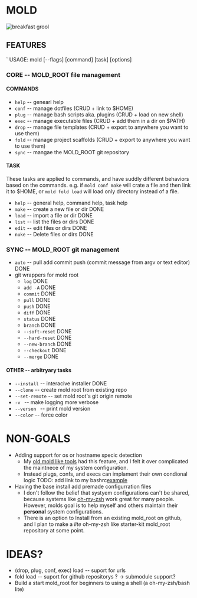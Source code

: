 # MOLD  
![breakfast grool](https://assets.slugbyte.com/github/github-header-00011.png)  

## FEATURES

` USAGE: mold [--flags] [command] [task] [options] 
### CORE -- MOLD\_ROOT file management 
#### COMMANDS
* `help` -- genearl help
* `conf` -- manage dotfiles (CRUD + link to $HOME)
* `plug` -- manage bash scripts aka. plugins (CRUD + load on new shell)
* `exec` -- manage executable files (CRUD + add them in a dir on $PATH)
* `drop` -- manage file templates (CRUD + export to anywhere you want to use them)
* `fold` -- manage project scaffolds (CRUD + export to anywhere you want to use them)
* `sync` -- mangae the MOLD\_ROOT git repository
#### TASK
These tasks are applied to commands, and have suddly different behaviors based on the 
commands. e.g. if `mold conf make` will crate a file and then link it to $HOME, or 
`mold fold load` will load only directory instead of a file.
* `help` -- general help, command help, task help 
* `make` -- create a new file or dir DONE
* `load` -- import a file or dir DONE
* `list` -- list the files or dirs DONE
* `edit` -- edit files or dirs DONE
* `nuke` -- Delete files or dirs DONE
### SYNC -- MOLD\_ROOT git management
* `auto` -- pull add commit push (commit message from argv or text editor) DONE
* git wrappers for mold root
    * `log` DONE
    * `add -A` DONE
    * `commit` DONE
    * `pull` DONE
    * `push` DONE 
    * `diff` DONE 
    * `status` DONE 
    * `branch` DONE 
    * `--soft-reset` DONE 
    * `--hard-reset` DONE 
    * `--new-branch` DONE 
    * `--checkout` DONE 
    * `--merge` DONE 
#### OTHER -- arbitryary tasks
* `--install` -- interacive installer DONE
* `--clone` -- create mold root from existing repo
* `--set-remote` -- set mold root's git origin remote
* `-v ` -- make logging more verbose 
* `--verson ` -- print mold version
* `--color` -- force color

# NON-GOALS 
* Adding support for os or hostname specic detection
    * My [old mold like tools](https://github.com/slugbyte/mold/wiki/mold-prequels-and-their-lessons) had this feature, and I felt it over complicated the maintnece of my system configuration. 
    * Instead plugs, confs, and execs can implament their own condional logic TODO: add link to my bashrc[example]()
* Having the base install add premade configurration files
    * I don't follow the belief that systyem configurations can't be shared, because systems like [oh-my-zsh](https://ohmyz.sh/) work great for many people. However, molds goal is to help myself and others maintain their **personal** system configurations.
    * There is an option to Install from an existing mold_root on github, and I plan to make a *lite* oh-my-zsh like starter-kit mold_root repository at some point.

# IDEAS?
* (drop, plug, conf, exec) load -- suport for urls 
* fold load -- suport for github repositorys ? -> submodule support? 
* Build a start mold_root for beginners to using a shell (a oh-my-zsh/bash lite)
